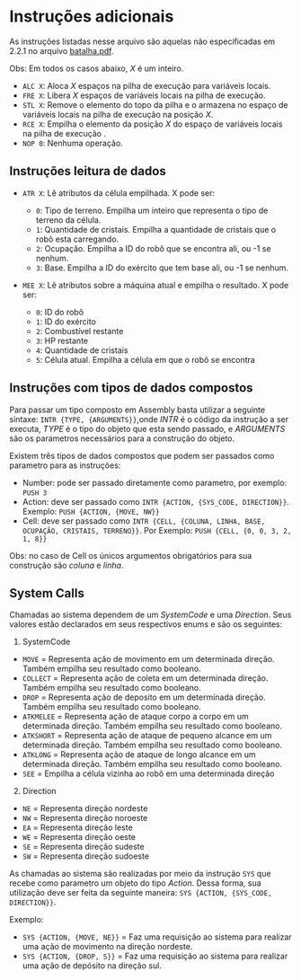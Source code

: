 # Instruções adicionais
As instruções listadas nesse arquivo são aquelas não especificadas em 2.2.1 no arquivo [batalha.pdf](https://r0zbot.github.io/Batalha-de-robos-TecProg2017/pdfs/Batalha_Fase2.pdf).

Obs: Em todos os casos abaixo, _X_ é um inteiro.
* `ALC X`: Aloca _X_ espaços na pilha de execução para variáveis locais.
* `FRE X`: Libera _X_ espaços de variáveis locais na pilha de execução.
* `STL X`: Remove o elemento do topo da pilha e o armazena no espaço de variáveis locais na pilha de execução na posição _X_.
* `RCE X`: Empilha o elemento da posição _X_ do espaço de variáveis locais na pilha de execução .
* `NOP 0`: Nenhuma operação.

## Instruções leitura de dados

* `ATR X`: Lê  atributos da célula empilhada. X pode ser:
    * `0`: Tipo de terreno. Empilha um inteiro que representa o tipo de terreno da célula.
    * `1`: Quantidade de cristais. Empilha a quantidade de cristais que o robô esta carregando.
    * `2`: Ocupação. Empilha a ID do robô que se encontra ali, ou -1 se nenhum.
    * `3`: Base. Empilha a ID do exército que tem base ali, ou -1 se nenhum. 
    
    
* `MEE X`: Lê atributos sobre a máquina atual e empilha o resultado. X pode ser:
    * `0`: ID do robô
    * `1`: ID do exército
    * `2`: Combustível restante
    * `3`: HP restante
    * `4`: Quantidade de cristais
    * `5`: Célula atual. Empilha a célula em que o robô se encontra

## Instruções com tipos de dados compostos
Para passar um tipo composto em Assembly basta utilizar a seguinte sintaxe: `INTR {TYPE, {ARGUMENTS}}`,onde _INTR_ é o código da instrução a ser executa, _TYPE_ é o tipo do objeto que esta sendo passado, e _ARGUMENTS_ são os parametros necessários para a construção do objeto.

Existem três tipos de dados compostos que podem ser passados como parametro para as instruções:
* Number: pode ser passado diretamente como parametro, por exemplo: `PUSH 3`
* Action: deve ser passado como `INTR {ACTION, {SYS_CODE, DIRECTION}}`. Exemplo: `PUSH {ACTION, {MOVE, NW}}`
* Cell: deve ser passado como `INTR {CELL, {COLUNA, LINHA, BASE, OCUPAÇÃO, CRISTAIS, TERRENO}}`. Por Exemplo: `PUSH {CELL, {0, 0, 3, 2, 1, 8}}`

Obs: no caso de Cell os únicos argumentos obrigatórios para sua construção são _coluna_ e _linha_.

## System Calls

Chamadas ao sistema dependem de um _SystemCode_ e uma _Direction_. Seus valores estão declarados em seus respectivos enums e são os seguintes:

1. SystemCode
* `MOVE` = Representa ação de movimento em um determinada direção. Também empilha seu resultado como booleano.
* `COLLECT` = Representa ação de coleta em um determinada direção. Também empilha seu resultado como booleano.
* `DROP` = Representa ação de deposito em um determinada direção. Também empilha seu resultado como booleano.
* `ATKMELEE` = Representa ação de ataque corpo a corpo em um determinada direção. Também empilha seu resultado como booleano.
* `ATKSHORT` = Representa ação de ataque de pequeno alcance em um determinada direção. Também empilha seu resultado como booleano.
* `ATKLONG` = Representa ação de ataque de longo alcance em um determinada direção. Também empilha seu resultado como booleano.
* `SEE` = Empilha a célula vizinha ao robô em uma determinada direção
  
2. Direction
* `NE` = Representa direção nordeste
* `NW` = Representa direção noroeste
* `EA`  = Representa direção leste
* `WE`  = Representa direção oeste
* `SE` = Representa direção sudeste
* `SW` = Representa direção sudoeste

As chamadas ao sistema são realizadas por meio da instrução `SYS` que recebe como parametro um objeto do tipo _Action_.
Dessa forma, sua utilização deve ser feita da seguinte maneira: `SYS {ACTION, {SYS_CODE, DIRECTION}}`.

Exemplo:
* `SYS {ACTION, {MOVE, NE}}` = Faz uma requisição ao sistema para realizar uma ação de movimento na direção nordeste.
* `SYS {ACTION, {DROP, S}}` = Faz uma requisição ao sistema para realizar uma ação de depósito na direção sul.
